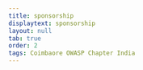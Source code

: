 ```yaml
---
title: sponsorship
displaytext: sponsorship
layout: null
tab: true
order: 2
tags: Coimbaore OWASP Chapter India
---
```

